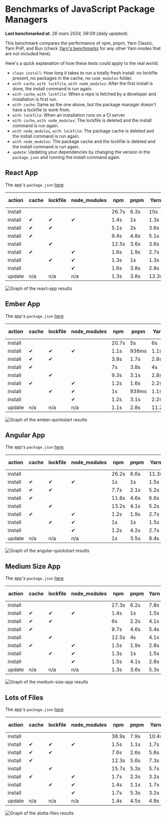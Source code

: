 # Benchmarks of JavaScript Package Managers

**Last benchmarked at**: _26 mars 2024, 08:09_ (_daily_ updated).

This benchmark compares the performance of npm, pnpm, Yarn Classic, Yarn PnP, and Bun (check [Yarn's benchmarks](https://yarnpkg.com/benchmarks) for any other Yarn modes that are not included here).

Here's a quick explanation of how these tests could apply to the real world:

- `clean install`: How long it takes to run a totally fresh install: no lockfile present, no packages in the cache, no `node_modules` folder.
- `with cache`, `with lockfile`, `with node_modules`: After the first install is done, the install command is run again.
- `with cache`, `with lockfile`: When a repo is fetched by a developer and installation is first run.
- `with cache`: Same as the one above, but the package manager doesn't have a lockfile to work from.
- `with lockfile`: When an installation runs on a CI server.
- `with cache`, `with node_modules`: The lockfile is deleted and the install command is run again.
- `with node_modules`, `with lockfile`: The package cache is deleted and the install command is run again.
- `with node_modules`: The package cache and the lockfile is deleted and the install command is run again.
- `update`: Updating your dependencies by changing the version in the `package.json` and running the install command again.

## React App

The app's `package.json` [here](./fixtures/react-app/package.json)

| action  | cache | lockfile | node_modules| npm | pnpm | Yarn | Yarn PnP | Bun |
| ---     | ---   | ---      | ---         | --- | ---  | ---  | ---      | --- |
| install |       |          |             | 26.7s | 6.3s | 10s | 2.8s | 1.6s |
| install | ✔     | ✔        | ✔           | 1.4s | 1s | 1.3s | n/a | 52ms |
| install | ✔     | ✔        |             | 5.1s | 2s | 3.6s | 1s | 431ms |
| install | ✔     |          |             | 9.4s | 4.8s | 5.1s | 2.5s | 471ms |
| install |       | ✔        |             | 12.5s | 3.6s | 3.6s | 1s | 407ms |
| install | ✔     |          | ✔           | 1.6s | 1.9s | 2.7s | n/a | 73ms |
| install |       | ✔        | ✔           | 1.3s | 1s | 1.3s | n/a | 50ms |
| install |       |          | ✔           | 1.6s | 3.8s | 2.8s | n/a | 69ms |
| update  | n/a | n/a | n/a | 1.3s | 3.8s | 13.3s | 3.3s | 56ms |

<img alt="Graph of the react-app results" src="results/img/react-app.svg" />

## Ember App

The app's `package.json` [here](./fixtures/ember-quickstart/package.json)

| action  | cache | lockfile | node_modules| npm | pnpm | Yarn | Yarn PnP | Bun |
| ---     | ---   | ---      | ---         | --- | ---  | ---  | ---      | --- |
| install |       |          |             | 20.7s | 5s | 6s | 2.4s | 1.2s |
| install | ✔     | ✔        | ✔           | 1.1s | 936ms | 1.1s | n/a | 38ms |
| install | ✔     | ✔        |             | 3.9s | 1.7s | 2.8s | 969ms | 349ms |
| install | ✔     |          |             | 7s | 3.8s | 4s | 2s | 372ms |
| install |       | ✔        |             | 9.3s | 3.1s | 2.8s | 959ms | 333ms |
| install | ✔     |          | ✔           | 1.2s | 1.6s | 2.2s | n/a | 55ms |
| install |       | ✔        | ✔           | 1s | 939ms | 1.1s | n/a | 34ms |
| install |       |          | ✔           | 1.2s | 3.1s | 2.2s | n/a | 49ms |
| update  | n/a | n/a | n/a | 1.1s | 2.8s | 11.2s | 3.5s | 39ms |

<img alt="Graph of the ember-quickstart results" src="results/img/ember-quickstart.svg" />

## Angular App

The app's `package.json` [here](./fixtures/angular-quickstart/package.json)

| action  | cache | lockfile | node_modules| npm | pnpm | Yarn | Yarn PnP | Bun |
| ---     | ---   | ---      | ---         | --- | ---  | ---  | ---      | --- |
| install |       |          |             | 26.2s | 6.6s | 11.3s | 2.9s | 2s |
| install | ✔     | ✔        | ✔           | 1s | 1s | 1.5s | n/a | 35ms |
| install | ✔     | ✔        |             | 7.7s | 2.1s | 5.2s | 1.3s | 796ms |
| install | ✔     |          |             | 11.6s | 4.6s | 6.6s | 2.4s | 794ms |
| install |       | ✔        |             | 13.2s | 4.1s | 5.2s | 1.3s | 740ms |
| install | ✔     |          | ✔           | 1.2s | 1.9s | 2.7s | n/a | 53ms |
| install |       | ✔        | ✔           | 1s | 1s | 1.5s | n/a | 34ms |
| install |       |          | ✔           | 1.2s | 4.2s | 2.7s | n/a | 53ms |
| update  | n/a | n/a | n/a | 1s | 3.5s | 8.4s | 2.6s | 38ms |

<img alt="Graph of the angular-quickstart results" src="results/img/angular-quickstart.svg" />

## Medium Size App

The app's `package.json` [here](./fixtures/medium-size-app/package.json)

| action  | cache | lockfile | node_modules| npm | pnpm | Yarn | Yarn PnP | Bun |
| ---     | ---   | ---      | ---         | --- | ---  | ---  | ---      | --- |
| install |       |          |             | 27.3s | 6.2s | 7.8s | 3s | 1.2s |
| install | ✔     | ✔        | ✔           | 1.4s | 1s | 1.5s | n/a | 37ms |
| install | ✔     | ✔        |             | 6s | 2.2s | 4.1s | 1.2s | 483ms |
| install | ✔     |          |             | 9.7s | 4.6s | 5.4s | 2.5s | 487ms |
| install |       | ✔        |             | 12.5s | 4s | 4.1s | 1.2s | 470ms |
| install | ✔     |          | ✔           | 1.5s | 1.9s | 2.8s | n/a | 53ms |
| install |       | ✔        | ✔           | 1.3s | 1s | 1.5s | n/a | 35ms |
| install |       |          | ✔           | 1.5s | 4.1s | 2.8s | n/a | 57ms |
| update  | n/a | n/a | n/a | 1.3s | 3.6s | 5.3s | 2.4s | 43ms |

<img alt="Graph of the medium-size-app results" src="results/img/medium-size-app.svg" />

## Lots of Files

The app's `package.json` [here](./fixtures/alotta-files/package.json)

| action  | cache | lockfile | node_modules| npm | pnpm | Yarn | Yarn PnP | Bun |
| ---     | ---   | ---      | ---         | --- | ---  | ---  | ---      | --- |
| install |       |          |             | 38.9s | 7.9s | 10.4s | 3.5s | 2.2s |
| install | ✔     | ✔        | ✔           | 1.5s | 1.1s | 1.7s | n/a | 57ms |
| install | ✔     | ✔        |             | 7.6s | 2.6s | 5.6s | 1.4s | 689ms |
| install | ✔     |          |             | 12.3s | 5.6s | 7.3s | 2.9s | 704ms |
| install |       | ✔        |             | 15.7s | 5.3s | 5.7s | 1.4s | 686ms |
| install | ✔     |          | ✔           | 1.7s | 2.3s | 3.2s | n/a | 83ms |
| install |       | ✔        | ✔           | 1.4s | 1.1s | 1.7s | n/a | 58ms |
| install |       |          | ✔           | 1.7s | 5.3s | 3.2s | n/a | 77ms |
| update  | n/a | n/a | n/a | 1.4s | 4.5s | 4.8s | 3.1s | 99ms |

<img alt="Graph of the alotta-files results" src="results/img/alotta-files.svg" />